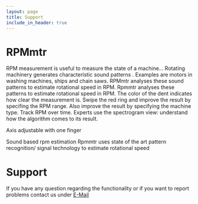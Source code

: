 ```yaml
---
layout: page
title: Support
include_in_header: true
---
```


# RPMmtr
RPM measurement is  useful to measure the state of a machine...
Rotating machinery  generates characteristic sound patterns . 
Examples are motors in washing machines, ships and chain saws.
RPMmtr  analyses these sound patterns to estimate rotational speed in RPM.
Rpmmtr  analyses these patterns to estimate rotational speed in RPM.
The color of the dent indicates how clear the measurement is.
Swipe the red ring and improve the result by specifing the RPM range.
Also improve the result by specifying the machine type.
Track RPM over time.
Experts use the spectrogram view: understand how the algorithm comes to its result.

Axis adjustable with one finger 

Sound based rpm estimation
Rpmmtr uses state of the art pattern recognition/ signal  technology to estimate rotational speed
# Support


If you have any question regarding the functionality or if you want to report problems contact us under [E-Mail](mailto:namosdynamic@gmail.com?subject=[Support_Request])
